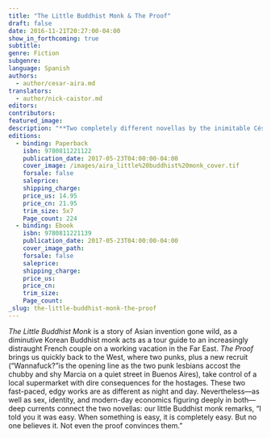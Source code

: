 ```yaml
---
title: "The Little Buddhist Monk & The Proof"
draft: false
date: 2016-11-21T20:27:00-04:00
show_in_forthcoming: true
subtitle:
genre: Fiction
subgenre:
language: Spanish
authors:
  - author/cesar-aira.md
translators:
  - author/nick-caistor.md
editors:
contributors:
featured_image:
description: "**Two completely different novellas by the inimitable César Aira** "
editions:
  - binding: Paperback
    isbn: 9780811221122
    publication_date: 2017-05-23T04:00:00-04:00
    cover_image: /images/aira_little%20buddhist%20monk_cover.tif
    forsale: false
    saleprice:
    shipping_charge:
    price_us: 14.95
    price_cn: 21.95
    trim_size: 5x7
    Page_count: 224
  - binding: Ebook
    isbn: 9780811221139
    publication_date: 2017-05-23T04:00:00-04:00
    cover_image_path:
    forsale: false
    saleprice:
    shipping_charge:
    price_us:
    price_cn:
    trim_size:
    Page_count:
_slug: the-little-buddhist-monk-the-proof
---
```


_The Little Buddhist Monk_ is a story of Asian invention gone wild, as a diminutive Korean Buddhist monk acts as a tour guide to an increasingly distraught French couple on a working vacation in the Far East. _The Proof_ brings us quickly back to the West, where two punks, plus a new recruit (“Wannafuck?”is the opening line as the two punk lesbians accost the chubby and shy Marcia on a quiet street in Buenos Aires), take control of a local supermarket with dire consequences for the hostages. These two fast-paced, edgy works are as different as night and day. Nevertheless—as well as sex, identity, and modern-day economics figuring deeply in both—deep currents connect the two novellas: our little Buddhist monk remarks, “I told you it was easy. When something is easy, it is completely easy. But no one believes it. Not even the proof convinces them.”

